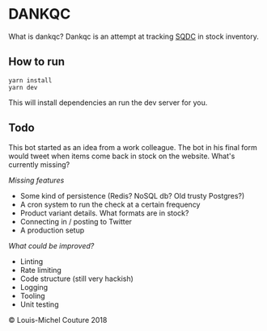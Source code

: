 # DANKQC

What is dankqc? Dankqc is an attempt at tracking [SQDC](https://www.sqdc.ca) in stock inventory.

## How to run

```
yarn install
yarn dev
```

This will install dependencies an run the dev server for you.

## Todo

This bot started as an idea from a work colleague. The bot in his final form would tweet when items come back in stock on the website. What's currently missing?

*Missing features*

- Some kind of persistence (Redis? NoSQL db? Old trusty Postgres?)
- A cron system to run the check at a certain frequency
- Product variant details. What formats are in stock?
- Connecting in / posting to Twitter
- A production setup

*What could be improved?*

- Linting
- Rate limiting
- Code structure (still very hackish)
- Logging
- Tooling
- Unit testing

© Louis-Michel Couture 2018

